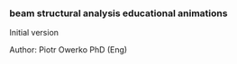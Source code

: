 <h3>beam structural analysis educational animations</h3>

Initial version

Author: Piotr Owerko PhD (Eng)
